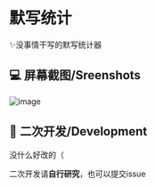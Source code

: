 # **默写统计**
✨没事情干写的默写统计器

## 💻 屏幕截图/Sreenshots
![image](https://github.com/user-attachments/assets/66fcee54-80f9-4696-982c-09223f40bb2d)





## 🔧 二次开发/Development

没什么好改的（

二次开发请**自行研究**，也可以提交issue





